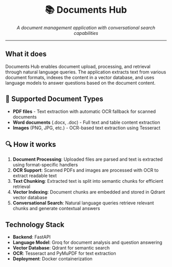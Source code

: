 <div align="center">

# 📚 Documents Hub

*A document management application with conversational search capabilities*

</div>

---

## What it does

Documents Hub enables document upload, processing, and retrieval through natural language queries. The application extracts text from various document formats, indexes the content in a vector database, and uses language models to answer questions based on the document content.

## 📄 Supported Document Types

- **PDF files** - Text extraction with automatic OCR fallback for scanned documents
- **Word documents** (.docx, .doc) - Full text and table content extraction
- **Images** (PNG, JPG, etc.) - OCR-based text extraction using Tesseract

## 🔍 How it works

1. **Document Processing**: Uploaded files are parsed and text is extracted using format-specific handlers
2. **OCR Support**: Scanned PDFs and images are processed with OCR to extract readable text
3. **Text Chunking**: Extracted text is split into semantic chunks for efficient retrieval
4. **Vector Indexing**: Document chunks are embedded and stored in Qdrant vector database
5. **Conversational Search**: Natural language queries retrieve relevant chunks and generate contextual answers

## Technology Stack

- **Backend**: FastAPI
- **Language Model**: Groq for document analysis and question answering
- **Vector Database**: Qdrant for semantic search
- **OCR**: Tesseract and PyMuPDF for text extraction
- **Deployment**: Docker containerization
